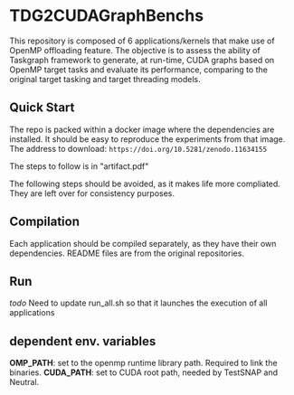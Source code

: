 # TDG2CUDAGraphBenchs
This repository is composed of 6 applications/kernels that make use
of OpenMP offloading feature.
The objective is to assess the ability of Taskgraph framework to generate,
at run-time, CUDA graphs based on OpenMP target tasks and evaluate
its performance, comparing to the original target tasking and target 
threading models.

## Quick Start
The repo is packed within a docker image where the dependencies are installed.
It should be easy to reproduce the experiments from that image. The address to download:
`https://doi.org/10.5281/zenodo.11634155`

The steps to follow is in "artifact.pdf"

The following steps should be avoided, as it makes life more compliated. They are left over
for consistency purposes.

## Compilation
Each application should be compiled separately, as they have their 
own dependencies. README files are from the original repositories.

## Run
_todo_ Need to update run\_all.sh so that it launches the execution
of all applications

## dependent env. variables
**OMP\_PATH**:  set to the openmp runtime library path. Required to link the binaries.
**CUDA\_PATH**: set to CUDA root path, needed by TestSNAP and Neutral.
